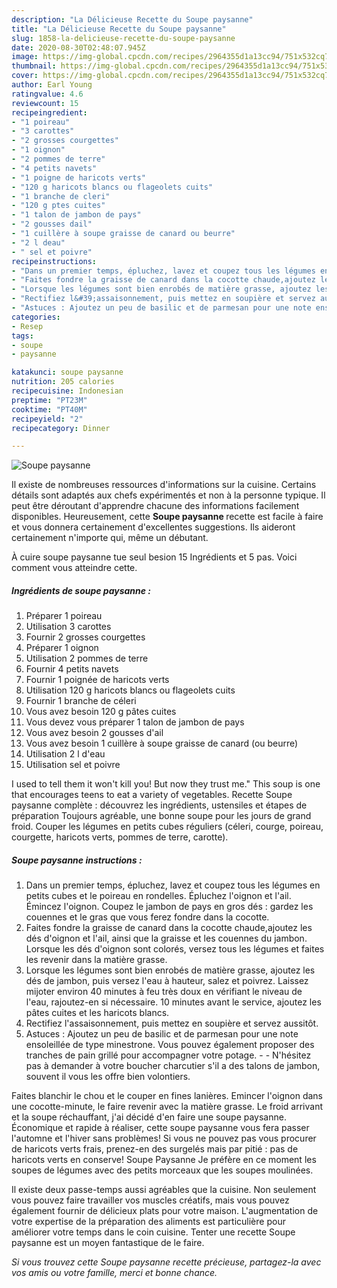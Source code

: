 ```yaml
---
description: "La Délicieuse Recette du Soupe paysanne"
title: "La Délicieuse Recette du Soupe paysanne"
slug: 1858-la-delicieuse-recette-du-soupe-paysanne
date: 2020-08-30T02:48:07.945Z
image: https://img-global.cpcdn.com/recipes/2964355d1a13cc94/751x532cq70/soupe-paysanne-photo-principale-de-la-recette.jpg
thumbnail: https://img-global.cpcdn.com/recipes/2964355d1a13cc94/751x532cq70/soupe-paysanne-photo-principale-de-la-recette.jpg
cover: https://img-global.cpcdn.com/recipes/2964355d1a13cc94/751x532cq70/soupe-paysanne-photo-principale-de-la-recette.jpg
author: Earl Young
ratingvalue: 4.6
reviewcount: 15
recipeingredient:
- "1 poireau"
- "3 carottes"
- "2 grosses courgettes"
- "1 oignon"
- "2 pommes de terre"
- "4 petits navets"
- "1 poigne de haricots verts"
- "120 g haricots blancs ou flageolets cuits"
- "1 branche de cleri"
- "120 g ptes cuites"
- "1 talon de jambon de pays"
- "2 gousses dail"
- "1 cuillère à soupe graisse de canard ou beurre"
- "2 l deau"
- " sel et poivre"
recipeinstructions:
- "Dans un premier temps, épluchez, lavez et coupez tous les légumes en petits cubes et le poireau en rondelles. Épluchez l&#39;oignon et l&#39;ail. Émincez l&#39;oignon. Coupez le jambon de pays en gros dés : gardez les couennes et le gras que vous ferez fondre dans la cocotte."
- "Faites fondre la graisse de canard dans la cocotte chaude,ajoutez les dés d&#39;oignon et l&#39;ail, ainsi que la graisse et les couennes du jambon. Lorsque les dés d&#39;oignon sont colorés, versez tous les légumes et faites les revenir dans la matière grasse."
- "Lorsque les légumes sont bien enrobés de matière grasse, ajoutez les dés de jambon, puis versez l&#39;eau à hauteur, salez et poivrez. Laissez mijoter environ 40 minutes à feu très doux en vérifiant le niveau de l&#39;eau, rajoutez-en si nécessaire. 10 minutes avant le service, ajoutez les pâtes cuites et les haricots blancs."
- "Rectifiez l&#39;assaisonnement, puis mettez en soupière et servez aussitôt."
- "Astuces : Ajoutez un peu de basilic et de parmesan pour une note ensoleillée de type minestrone. Vous pouvez également proposer des tranches de pain grillé pour accompagner votre potage.  N&#39;hésitez pas à demander à votre boucher charcutier s&#39;il a des talons de jambon, souvent il vous les offre bien volontiers."
categories:
- Resep
tags:
- soupe
- paysanne

katakunci: soupe paysanne 
nutrition: 205 calories
recipecuisine: Indonesian
preptime: "PT23M"
cooktime: "PT40M"
recipeyield: "2"
recipecategory: Dinner

---
```



![Soupe paysanne](https://img-global.cpcdn.com/recipes/2964355d1a13cc94/751x532cq70/soupe-paysanne-photo-principale-de-la-recette.jpg)

Il existe de nombreuses ressources d'informations sur la cuisine. Certains détails sont adaptés aux chefs expérimentés et non à la personne typique. Il peut être déroutant d'apprendre chacune des informations facilement disponibles. Heureusement, cette <strong> Soupe paysanne </strong> recette est facile à faire et vous donnera certainement d'excellentes suggestions. Ils aideront certainement n'importe qui, même un débutant.

<!--inarticleads1-->

À cuire soupe paysanne tue seul besion 15 Ingrédients et 5 pas. Voici comment vous atteindre cette.

##### Ingrédients de soupe paysanne :

1. Préparer 1 poireau
1. Utilisation 3 carottes
1. Fournir 2 grosses courgettes
1. Préparer 1 oignon
1. Utilisation 2 pommes de terre
1. Fournir 4 petits navets
1. Fournir 1 poignée de haricots verts
1. Utilisation 120 g haricots blancs ou flageolets cuits
1. Fournir 1 branche de céleri
1. Vous avez besoin 120 g pâtes cuites
1. Vous devez vous préparer 1 talon de jambon de pays
1. Vous avez besoin 2 gousses d&#39;ail
1. Vous avez besoin 1 cuillère à soupe graisse de canard (ou beurre)
1. Utilisation 2 l d&#39;eau
1. Utilisation  sel et poivre


I used to tell them it won&#39;t kill you! But now they trust me.&#34; This soup is one that encourages teens to eat a variety of vegetables. Recette Soupe paysanne complète : découvrez les ingrédients, ustensiles et étapes de préparation Toujours agréable, une bonne soupe pour les jours de grand froid. Couper les légumes en petits cubes réguliers (céleri, courge, poireau, courgette, haricots verts, pommes de terre, carotte). 

<!--inarticleads2-->

##### Soupe paysanne instructions :

1. Dans un premier temps, épluchez, lavez et coupez tous les légumes en petits cubes et le poireau en rondelles. Épluchez l&#39;oignon et l&#39;ail. Émincez l&#39;oignon. Coupez le jambon de pays en gros dés : gardez les couennes et le gras que vous ferez fondre dans la cocotte.
1. Faites fondre la graisse de canard dans la cocotte chaude,ajoutez les dés d&#39;oignon et l&#39;ail, ainsi que la graisse et les couennes du jambon. Lorsque les dés d&#39;oignon sont colorés, versez tous les légumes et faites les revenir dans la matière grasse.
1. Lorsque les légumes sont bien enrobés de matière grasse, ajoutez les dés de jambon, puis versez l&#39;eau à hauteur, salez et poivrez. Laissez mijoter environ 40 minutes à feu très doux en vérifiant le niveau de l&#39;eau, rajoutez-en si nécessaire. 10 minutes avant le service, ajoutez les pâtes cuites et les haricots blancs.
1. Rectifiez l&#39;assaisonnement, puis mettez en soupière et servez aussitôt.
1. Astuces : Ajoutez un peu de basilic et de parmesan pour une note ensoleillée de type minestrone. Vous pouvez également proposer des tranches de pain grillé pour accompagner votre potage. -  - N&#39;hésitez pas à demander à votre boucher charcutier s&#39;il a des talons de jambon, souvent il vous les offre bien volontiers.


Faites blanchir le chou et le couper en fines lanières. Emincer l&#39;oignon dans une cocotte-minute, le faire revenir avec la matière grasse. Le froid arrivant et la soupe réchauffant, j&#39;ai décidé d&#39;en faire une soupe paysanne. Économique et rapide à réaliser, cette soupe paysanne vous fera passer l&#39;automne et l&#39;hiver sans problèmes! Si vous ne pouvez pas vous procurer de haricots verts frais, prenez-en des surgelés mais par pitié : pas de haricots verts en conserve! Soupe Paysanne Je préfère en ce moment les soupes de légumes avec des petits morceaux que les soupes moulinées. 

<!--inarticleads1-->

<p>
Il existe deux passe-temps aussi agréables que la cuisine. Non seulement vous pouvez faire travailler vos muscles créatifs, mais vous pouvez également fournir de délicieux plats pour votre maison. L'augmentation de votre expertise de la préparation des aliments est particulière pour améliorer votre temps dans le coin cuisine. Tenter une recette Soupe paysanne est un moyen fantastique de le faire.
</p>

<p>
<i>Si vous trouvez cette Soupe paysanne recette précieuse, partagez-la avec vos amis ou votre famille, merci et bonne chance.</i>
</p>
